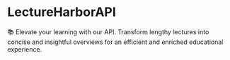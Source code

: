 # LectureHarborAPI
📚 Elevate your learning with our API. Transform lengthy lectures into concise and insightful overviews for an efficient and enriched educational experience.
